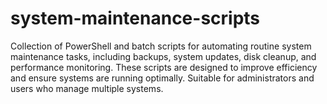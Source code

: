 # system-maintenance-scripts
Collection of PowerShell and batch scripts for automating routine system maintenance tasks, including backups, system updates, disk cleanup, and performance monitoring. These scripts are designed to improve efficiency and ensure systems are running optimally. Suitable for administrators and users who manage multiple systems.

